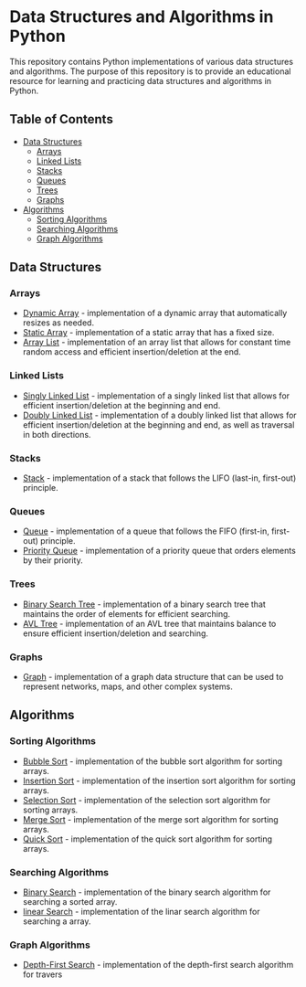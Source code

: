 # Data Structures and Algorithms in Python

This repository contains Python implementations of various data structures and algorithms. The purpose of this repository is to provide an educational resource for learning and practicing data structures and algorithms in Python.

## Table of Contents

- [Data Structures](#data-structures)
  - [Arrays](#arrays)
  - [Linked Lists](#linked-lists)
  - [Stacks](#stacks)
  - [Queues](#queues)
  - [Trees](#trees)
  - [Graphs](#graphs)
- [Algorithms](#algorithms)
  - [Sorting Algorithms](#sorting-algorithms)
  - [Searching Algorithms](#searching-algorithms)
  - [Graph Algorithms](#graph-algorithms)

## Data Structures

### Arrays

- [Dynamic Array](./data_structures/arrays/dynamic_array.py) - implementation of a dynamic array that automatically resizes as needed.
- [Static Array](./data_structures/arrays/static_array.py) - implementation of a static array that has a fixed size.
- [Array List](./data_structures/arrays/array_list.py) - implementation of an array list that allows for constant time random access and efficient insertion/deletion at the end.

### Linked Lists

- [Singly Linked List](./data_structures/linked_lists/singly_linked_list.py) - implementation of a singly linked list that allows for efficient insertion/deletion at the beginning and end.
- [Doubly Linked List](./data_structures/linked_lists/doubly_linked_list.py) - implementation of a doubly linked list that allows for efficient insertion/deletion at the beginning and end, as well as traversal in both directions.

### Stacks

- [Stack](./data_structures/stacks/stack.py) - implementation of a stack that follows the LIFO (last-in, first-out) principle.

### Queues

- [Queue](./data_structures/queues/queue.py) - implementation of a queue that follows the FIFO (first-in, first-out) principle.
- [Priority Queue](./data_structures/queues/priority_queue.py) - implementation of a priority queue that orders elements by their priority.

### Trees

- [Binary Search Tree](./data_structures/trees/binary_search_tree.py) - implementation of a binary search tree that maintains the order of elements for efficient searching.
- [AVL Tree](./data_structures/trees/avl_tree.py) - implementation of an AVL tree that maintains balance to ensure efficient insertion/deletion and searching.

### Graphs

- [Graph](./data_structures/graphs/graph.py) - implementation of a graph data structure that can be used to represent networks, maps, and other complex systems.

## Algorithms

### Sorting Algorithms

- [Bubble Sort](./algorithms/sorting/bubble_sort.py) - implementation of the bubble sort algorithm for sorting arrays.
- [Insertion Sort](./algorithms/sorting/insertion_sort.py) - implementation of the insertion sort algorithm for sorting arrays.
- [Selection Sort](./algorithms/sorting/selection_sort.py) - implementation of the selection sort algorithm for sorting arrays.
- [Merge Sort](./algorithms/sorting/merge_sort.py) - implementation of the merge sort algorithm for sorting arrays.
- [Quick Sort](./algorithms/sorting/quick_sort.py) - implementation of the quick sort algorithm for sorting arrays.

### Searching Algorithms

- [Binary Search](./algorithms/searching/binary_search.py) - implementation of the binary search algorithm for searching a sorted array.
- [linear Search](./algorithms/searching/linear_search_algorithm.py) - implementation of the linar search algorithm for searching a  array.

### Graph Algorithms

- [Depth-First Search](./algorithms/graphs/depth_first_search.py) - implementation of the depth-first search algorithm for travers
